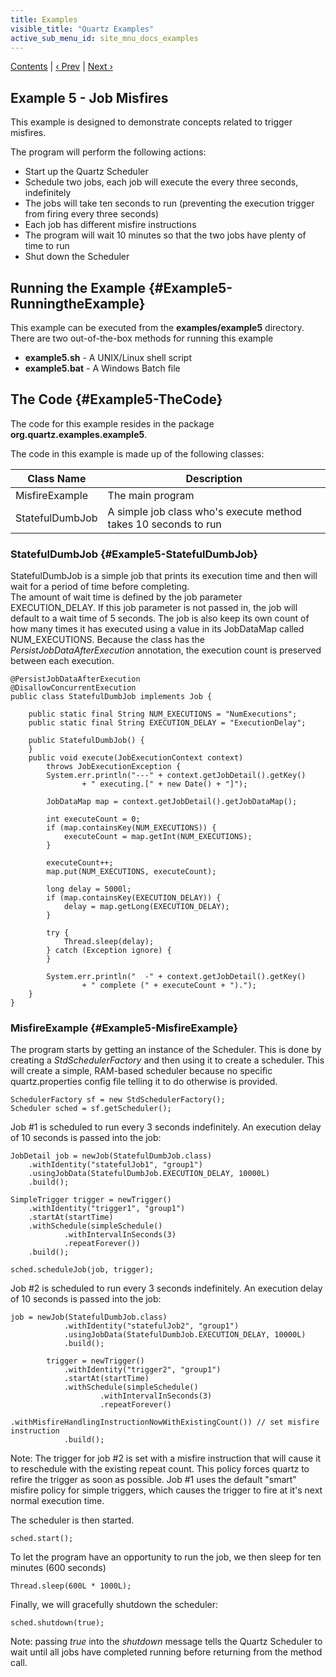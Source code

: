 ```yaml
---
title: Examples
visible_title: "Quartz Examples"
active_sub_menu_id: site_mnu_docs_examples
---
```

<div class="secNavPanel">
          <a href=".">Contents</a> |
	  <a href="Example4.html">&lsaquo;&nbsp;Prev</a> |
          <a href="Example6.html">Next&nbsp;&rsaquo;</a>
</div>

## Example 5 - Job Misfires

This example is designed to demonstrate concepts related to trigger misfires.

The program will perform the following actions:


+ Start up the Quartz Scheduler
+ Schedule two jobs, each job will execute the every three seconds, indefinitely
+ The jobs will take ten seconds to run (preventing the execution trigger from firing every three seconds)
+ Each job has different misfire instructions
+ The program will wait 10 minutes so that the two jobs have plenty of time to run
+ Shut down the Scheduler




## Running the Example {#Example5-RunningtheExample}
This example can be executed from the **examples/example5** directory.   There are two out-of-the-box methods for running this example


+ **example5.sh** - A UNIX/Linux shell script
+ **example5.bat** - A Windows Batch file



## The Code {#Example5-TheCode}

The code for this example resides in the package **org.quartz.examples.example5**.   

The code in this example is made up of the following classes:

<table><thead>
<tr>
<th> Class Name </th>
<th> Description</th>
</tr>
</thead>

<tbody>
<tr>
<td> MisfireExample </td>
<td> The main program</td>
</tr>
<tr>
<td> StatefulDumbJob </td>
<td> A simple job class who's execute method takes 10 seconds to run</td>
</tr>
</tbody></table>

### StatefulDumbJob  {#Example5-StatefulDumbJob}

StatefulDumbJob is a simple job that prints its execution time and then will wait for a period of time before completing.  
The amount of wait time is defined by the job parameter EXECUTION_DELAY.  If this job parameter is not passed in, the
job will default to a wait time of 5 seconds.  The job is also keep its own count of how many times it has executed
using a value in its JobDataMap called NUM_EXECUTIONS.  Because the class has the *PersistJobDataAfterExecution*
annotation, the execution count is preserved between each execution.


<pre class="prettyprint highlight"><code class="language-java" data-lang="java">@PersistJobDataAfterExecution
@DisallowConcurrentExecution
public class StatefulDumbJob implements Job {

    public static final String NUM_EXECUTIONS = "NumExecutions";
    public static final String EXECUTION_DELAY = "ExecutionDelay";

    public StatefulDumbJob() {
    }
    public void execute(JobExecutionContext context)
        throws JobExecutionException {
        System.err.println("---" + context.getJobDetail().getKey()
                + " executing.[" + new Date() + "]");

        JobDataMap map = context.getJobDetail().getJobDataMap();

        int executeCount = 0;
        if (map.containsKey(NUM_EXECUTIONS)) {
            executeCount = map.getInt(NUM_EXECUTIONS);
        }

        executeCount++;
        map.put(NUM_EXECUTIONS, executeCount);

        long delay = 5000l;
        if (map.containsKey(EXECUTION_DELAY)) {
            delay = map.getLong(EXECUTION_DELAY);
        }

        try {
            Thread.sleep(delay);
        } catch (Exception ignore) {
        }

        System.err.println("  -" + context.getJobDetail().getKey()
                + " complete (" + executeCount + ").");
    }
}
</code></pre>



### MisfireExample {#Example5-MisfireExample}

The program starts by getting an instance of the Scheduler.  This is done by creating a *StdSchedulerFactory*
and then using it to create a scheduler.  This will create a simple, RAM-based scheduler because no specific
quartz.properties config file telling it to do otherwise is provided.

<pre class="prettyprint highlight"><code class="language-java" data-lang="java">SchedulerFactory sf = new StdSchedulerFactory();
Scheduler sched = sf.getScheduler();
</code></pre>


Job #1 is scheduled to run every 3 seconds indefinitely.  An execution delay of 10 seconds is passed into the job:

<pre class="prettyprint highlight"><code class="language-java" data-lang="java">JobDetail job = newJob(StatefulDumbJob.class)
    .withIdentity("statefulJob1", "group1")
    .usingJobData(StatefulDumbJob.EXECUTION_DELAY, 10000L)
    .build();

SimpleTrigger trigger = newTrigger()
    .withIdentity("trigger1", "group1")
    .startAt(startTime)
    .withSchedule(simpleSchedule()
            .withIntervalInSeconds(3)
            .repeatForever())
    .build();

sched.scheduleJob(job, trigger);
</code></pre>



Job #2 is scheduled to run every 3 seconds indefinitely.  An execution delay of 10 seconds is passed into the job:

<pre class="prettyprint highlight"><code class="language-java" data-lang="java">job = newJob(StatefulDumbJob.class)
            .withIdentity("statefulJob2", "group1")
            .usingJobData(StatefulDumbJob.EXECUTION_DELAY, 10000L)
            .build();

        trigger = newTrigger()
            .withIdentity("trigger2", "group1")
            .startAt(startTime)
            .withSchedule(simpleSchedule()
                    .withIntervalInSeconds(3)
                    .repeatForever()
                    .withMisfireHandlingInstructionNowWithExistingCount()) // set misfire instruction
            .build();
</code></pre>

Note: The trigger for job #2 is set with a misfire instruction that will cause it to reschedule with the existing
repeat count.   This policy forces quartz to refire the trigger as soon as possible.   Job #1 uses the default
"smart" misfire policy for simple triggers, which causes the trigger to fire at it's next normal execution time.


The scheduler is then started.


<pre class="prettyprint highlight"><code class="language-java" data-lang="java">sched.start();
</code></pre>


To let the program have an opportunity to run the job, we then sleep for ten minutes (600 seconds)

<pre class="prettyprint highlight"><code class="language-java" data-lang="java">Thread.sleep(600L * 1000L);
</code></pre>


Finally, we will gracefully shutdown the scheduler:

<pre class="prettyprint highlight"><code class="language-java" data-lang="java">sched.shutdown(true);
</code></pre>


Note:  passing *true* into the *shutdown* message tells the Quartz Scheduler to wait until all jobs have completed running before returning from the method call.
